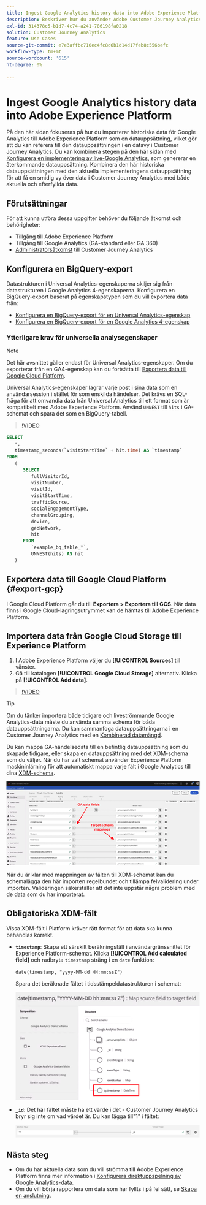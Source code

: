 ```yaml
---
title: Ingest Google Analytics history data into Adobe Experience Platform
description: Beskriver hur du använder Adobe Customer Journey Analytics för att importera Google Analytics-data till Adobe Experience Platform.
exl-id: 314378c5-b1d7-4c74-a241-786198fa0218
solution: Customer Journey Analytics
feature: Use Cases
source-git-commit: e7e3affbc710ec4fc8d6b1d14d17feb8c556befc
workflow-type: tm+mt
source-wordcount: '615'
ht-degree: 0%

---
```



# Ingest Google Analytics history data into Adobe Experience Platform

På den här sidan fokuseras på hur du importerar historiska data för Google Analytics till Adobe Experience Platform som en datauppsättning, vilket gör att du kan referera till den datauppsättningen i en datavy i Customer Journey Analytics. Du kan kombinera stegen på den här sidan med [Konfigurera en implementering av live-Google Analytics](streaming.md), som genererar en återkommande datauppsättning. Kombinera den här historiska datauppsättningen med den aktuella implementeringens datauppsättning för att få en smidig vy över data i Customer Journey Analytics med både aktuella och efterfyllda data.

## Förutsättningar

För att kunna utföra dessa uppgifter behöver du följande åtkomst och behörigheter:

* Tillgång till Adobe Experience Platform
* Tillgång till Google Analytics (GA-standard eller GA 360)
* [Administratörsåtkomst](/help/admin/cja-access-control.md) till Customer Journey Analytics

## Konfigurera en BigQuery-export

Datastrukturen i Universal Analytics-egenskaperna skiljer sig från datastrukturen i Google Analytics 4-egenskaperna. Konfigurera en BigQuery-export baserat på egenskapstypen som du vill exportera data från:

* [Konfigurera en BigQuery-export för en Universal Analytics-egenskap](https://support.google.com/analytics/answer/3416092)
* [Konfigurera en BigQuery-export för en Google Analytics 4-egenskap](https://support.google.com/analytics/answer/9823238)

### Ytterligare krav för universella analysegenskaper

>[!NOTE]
>
>Det här avsnittet gäller endast för Universal Analytics-egenskaper. Om du exporterar från en GA4-egenskap kan du fortsätta till [Exportera data till Google Cloud Platform](#export-gcp).

Universal Analytics-egenskaper lagrar varje post i sina data som en användarsession i stället för som enskilda händelser. Det krävs en SQL-fråga för att omvandla data från Universal Analytics till ett format som är kompatibelt med Adobe Experience Platform. Använd `UNNEST` till `hits` i GA-schemat och spara det som en BigQuery-tabell.

>[!VIDEO](https://video.tv.adobe.com/v/332634)

```sql
SELECT
   *,
   timestamp_seconds(`visitStartTime` + hit.time) AS `timestamp` 
FROM
   (
      SELECT
         fullVisitorId,
         visitNumber,
         visitId,
         visitStartTime,
         trafficSource,
         socialEngagementType,
         channelGrouping,
         device,
         geoNetwork,
         hit 
      FROM
         `example_bq_table_*`,
         UNNEST(hits) AS hit 
   )
```

## Exportera data till Google Cloud Platform {#export-gcp}

I Google Cloud Platform går du till **Exportera > Exportera till GCS**. När data finns i Google Cloud-lagringsutrymmet kan de hämtas till Adobe Experience Platform.

## Importera data från Google Cloud Storage till Experience Platform

1. I Adobe Experience Platform väljer du **[!UICONTROL Sources]** till vänster.
1. Gå till katalogen **[!UICONTROL Google Cloud Storage]** alternativ. Klicka på **[!UICONTROL Add data]**.

>[!VIDEO](https://video.tv.adobe.com/v/332676)

>[!TIP]
>
>Om du tänker importera både tidigare och liveströmmande Google Analytics-data måste du använda samma schema för båda datauppsättningarna. Du kan sammanfoga datauppsättningarna i en Customer Journey Analytics med en [Kombinerad datamängd](/help/connections/combined-dataset.md).

Du kan mappa GA-händelsedata till en befintlig datauppsättning som du skapade tidigare, eller skapa en datauppsättning med det XDM-schema som du väljer. När du har valt schemat använder Experience Platform maskininlärning för att automatiskt mappa varje fält i Google Analytics till dina [XDM-schema](https://experienceleague.adobe.com/docs/experience-platform/xdm/home.html#ui).

![Schemamappning](../assets/schema-map.png)

När du är klar med mappningen av fälten till XDM-schemat kan du schemalägga den här importen regelbundet och tillämpa felvalidering under importen. Valideringen säkerställer att det inte uppstår några problem med de data som du har importerat.

## Obligatoriska XDM-fält

Vissa XDM-fält i Platform kräver rätt format för att data ska kunna behandlas korrekt.

* **`timestamp`**: Skapa ett särskilt beräkningsfält i användargränssnittet för Experience Platform-schemat. Klicka **[!UICONTROL Add calculated field]** och radbryta `timestamp` sträng i en `date` funktion:

  `date(timestamp, "yyyy-MM-dd HH:mm:ssZ")`

  Spara det beräknade fältet i tidsstämpeldatastrukturen i schemat:

  ![Tidsstämpel](../assets/timestamp.png)

* **`_id`**: Det här fältet måste ha ett värde i det - Customer Journey Analytics bryr sig inte om vad värdet är. Du kan lägga till&quot;1&quot; i fältet:

  ![ID](../assets/_id.png)

## Nästa steg

* Om du har aktuella data som du vill strömma till Adobe Experience Platform finns mer information i [Konfigurera direktuppspelning av Google Analytics-data](streaming.md).
* Om du vill börja rapportera om data som har fyllts i på fel sätt, se [Skapa en anslutning](/help/connections/create-connection.md).
